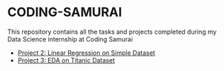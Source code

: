 # CODING-SAMURAI
 This repository contains all the tasks and projects completed during my Data Science internship at Coding Samurai

 - [Project 2: Linear Regression on Simple Dataset](https://github.com/deninjo/CODING-SAMURAI/blob/master/Project%202%20Linear%20Regression%20on%20Simple%20Dataset/task-2.ipynb)
 - [Project 3: EDA on Titanic Dataset](https://deninjo.github.io/CODING-SAMURAI/)
